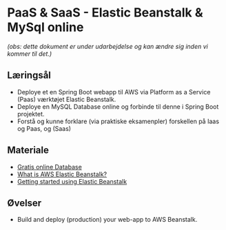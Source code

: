 
<!-- JS use if these pages are used as githubpages. can be deleted if used elsewhere -->
<script src="https://code.jquery.com/jquery-3.2.1.min.js"></script>
<script src="script.js"></script>

# PaaS & SaaS - Elastic Beanstalk & MySql online

_(obs: dette dokument er under udarbejdelse og kan ændre sig inden vi kommer til det.)_

## Læringsål
* Deploye et en Spring Boot webapp til AWS via Platform as a Service (Paas) værktøjet Elastic Beanstalk.
* Deploye en MySQL Database online og forbinde til denne i Spring Boot projektet. 
* Forstå og kunne forklare (via praktiske eksamenpler) forskellen på Iaas og Paas, og (Saas)
  
## Materiale
* [Gratis online Database](https://www.freemysqlhosting.net/)
* [What is AWS Elastic Beanstalk?](https://docs.aws.amazon.com/elasticbeanstalk/latest/dg/Welcome.html)
* [Getting started using Elastic Beanstalk](https://docs.aws.amazon.com/elasticbeanstalk/latest/dg/GettingStarted.html)

## Øvelser

* Build and deploy (production) your web-app to AWS Beanstalk.






